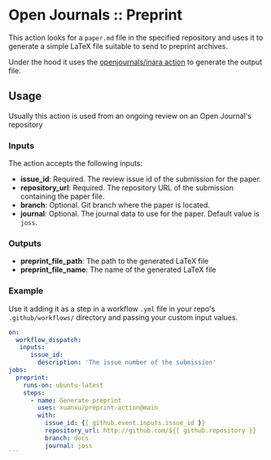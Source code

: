 # Open Journals :: Preprint

This action looks for a `paper.md` file in the specified repository and uses it to generate a simple LaTeX file suitable to send to preprint archives.

Under the hood it uses the [openjournals/inara action](https://github.com/openjournals/inara) to generate the output file.

## Usage

Usually this action is used from an ongoing review on an Open Journal's repository

### Inputs

The action accepts the following inputs:

- **issue_id**: Required. The review issue id of the submission for the paper.
- **repository_url**: Required. The repository URL of the submission containing the paper file.
- **branch**: Optional. Git branch where the paper is located.
- **journal**: Optional. The journal data to use for the paper. Default value is `joss`.

### Outputs

- **preprint_file_path**: The path to the generated LaTeX file
- **preprint_file_name**: The name of the generated LaTeX file

### Example

Use it adding it as a step in a workflow `.yml` file in your repo's `.github/workflows/` directory and passing your custom input values.

````yaml
on:
  workflow_dispatch:
   inputs:
      issue_id:
        description: 'The issue number of the submission'
jobs:
  preprint:
    runs-on: ubuntu-latest
    steps:
      - name: Generate preprint
        uses: xuanxu/preprint-action@main
        with:
          issue_id: {{ github.event.inputs.issue_id }}
          repository_url: http://github.com/${{ github.repository }}
          branch: docs
          journal: joss
```
